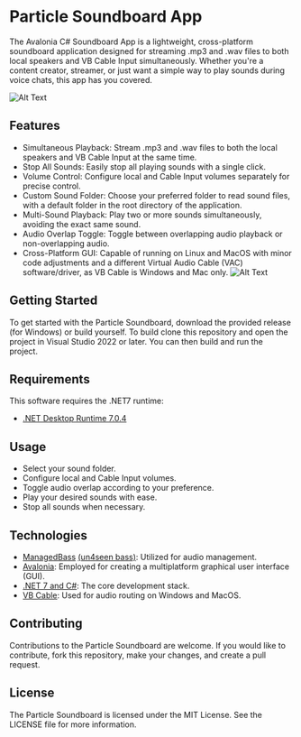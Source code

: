 # Particle Soundboard App 
The Avalonia C# Soundboard App is a lightweight, cross-platform soundboard application designed for streaming .mp3 and .wav files to both local speakers and VB Cable Input simultaneously. Whether you're a content creator, streamer, or just want a simple way to play sounds during voice chats, this app has you covered.

![Alt Text](https://github.com/Particle1904/CSharpSoundboard/blob/be0eb8e2217500759ea714827b7373b754a2d9e9/SoundboardDescriptionImage.png?raw=true)

## Features
- Simultaneous Playback: Stream .mp3 and .wav files to both the local speakers and VB Cable Input at the same time.
- Stop All Sounds: Easily stop all playing sounds with a single click.
- Volume Control: Configure local and Cable Input volumes separately for precise control.
- Custom Sound Folder: Choose your preferred folder to read sound files, with a default folder in the root directory of the application.
- Multi-Sound Playback: Play two or more sounds simultaneously, avoiding the exact same sound.
- Audio Overlap Toggle: Toggle between overlapping audio playback or non-overlapping audio.
- Cross-Platform GUI: Capable of running on Linux and MacOS with minor code adjustments and a different Virtual Audio Cable (VAC) software/driver, as VB Cable is Windows and Mac only.
![Alt Text](https://github.com/Particle1904/CSharpSoundBoard/blob/main/WLSExample.png?raw=true)

## Getting Started
To get started with the Particle Soundboard, download the provided release (for Windows) or build yourself.
To build clone this repository and open the project in Visual Studio 2022 or later. You can then build and run the project.

## Requirements
This software requires the .NET7 runtime:
- [.NET Desktop Runtime 7.0.4](https://dotnet.microsoft.com/en-us/download/dotnet/7.0)

## Usage
- Select your sound folder.
- Configure local and Cable Input volumes.
- Toggle audio overlap according to your preference.
- Play your desired sounds with ease.
- Stop all sounds when necessary.

## Technologies
- [ManagedBass](https://github.com/ManagedBass/ManagedBass) [(un4seen bass)](https://www.un4seen.com): Utilized for audio management.
- [Avalonia](https://avaloniaui.net): Employed for creating a multiplatform graphical user interface (GUI).
- [.NET 7 and C#](https://dotnet.microsoft.com/en-us/download/dotnet/7.0): The core development stack.
- [VB Cable](https://vb-audio.com/Cable/): Used for audio routing on Windows and MacOS.

## Contributing
Contributions to the Particle Soundboard are welcome. If you would like to contribute, fork this repository, make your changes, and create a pull request.

## License
The Particle Soundboard is licensed under the MIT License. See the LICENSE file for more information.
